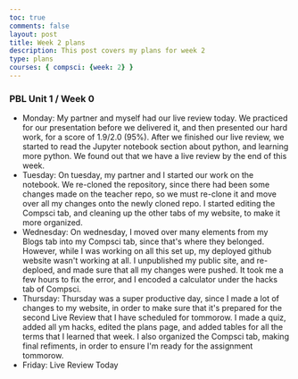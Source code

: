 ```yaml
---
toc: true
comments: false
layout: post
title: Week 2 plans
description: This post covers my plans for week 2
type: plans
courses: { compsci: {week: 2} }
---
```


### PBL Unit 1 / Week 0


- Monday: My partner and myself had our live review today. We practiced for our presentation before we delivered it, and then presented our hard work, for a score of 1.9/2.0 (95%). After we finished our live review, we started to read the Jupyter notebook section about python, and learning more python. We found out that we have a live review by the end of this week.
- Tuesday: On tuesday, my partner and I started our work on the notebook. We re-cloned the repository, since there had been some changes made on the teacher repo, so we must re-clone it and move over all my changes onto the newly cloned repo. I started editing the Compsci tab, and cleaning up the other tabs of my website, to make it more organized.
- Wednesday: On wednesday, I moved over many elements from my Blogs tab into my Compsci tab, since that's where they belonged. However, while I was working on all this set up, my deployed github website wasn't working at all. I unpublished my public site, and re-deploed, and made sure that all my changes were pushed. It took me a few hours to fix the error, and I encoded a calculator under the hacks tab of Compsci.
- Thursday: Thursday was a super productive day, since I made a lot of changes to my website, in order to make sure that it's prepared for the second Live Review that I have scheduled for tommorow. I made a quiz, added all ym hacks, edited the plans page, and added tables for all the terms that I learned that week. I also organized the Compsci tab, making final refiments, in order to ensure I'm ready for the assignment tommorow.
- Friday: Live Review Today
